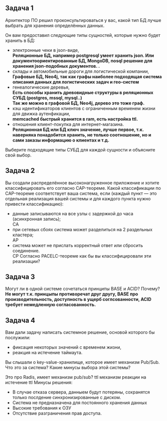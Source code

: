 ## Задача 1

Архитектор ПО решил проконсультироваться у вас, какой тип БД 
лучше выбрать для хранения определённых данных.

Он вам предоставил следующие типы сущностей, которые нужно будет хранить в БД:

- электронные чеки в json-виде,  
        **Реляционные БД, например postgresql умеет хранить json. Или документоориентированные БД, MongoDB, nosql решение для хранения json-подобных документов. .**
- склады и автомобильные дороги для логистической компании,  
        **Графовые БД, Neo4j, так как графы наиболее подходящая система описания данных для логистических задач и гео-систем**
- генеалогические деревья,  
        **Есть способы хранить древовидные структуры в реляционных СУБД (postgres, mssql, mysql..)  
        Так же можно в графовой БД, Neo4j, дерево это тоже граф.**
- кэш идентификаторов клиентов с ограниченным временем жизни для движка аутенфикации,  
        **memcached быстрый хранится в ram, есть настройка ttl.**
- отношения клиент-покупка для интернет-магазина.  
        **Реляционная БД или БД ключ значение, лучше первое, т.к. наверняка понадобится хранить, не только соотношение, но и сами заказы информацию о клиентах и т.д.**
        
Выберите подходящие типы СУБД для каждой сущности и объясните свой выбор.

## Задача 2

Вы создали распределённое высоконагруженное приложение и хотите классифицировать его согласно 
CAP-теореме. Какой классификации по CAP-теореме соответствует ваша система, если 
(каждый пункт — это отдельная реализация вашей системы и для каждого пункта нужно привести классификацию):

- данные записываются на все узлы с задержкой до часа (асинхронная запись);  
  CA
- при сетевых сбоях система может разделиться на 2 раздельных кластера;  
  AP
- система может не прислать корректный ответ или сбросить соединение.  
  CP 
Согласно PACELC-теореме как бы вы классифицировали эти реализации?

## Задача 3

Могут ли в одной системе сочетаться принципы BASE и ACID? Почему?  
  **Не могут т.к. принцыпы противоречат друг другу, BASE про производительность, доступность в ущерб соглсованности, ACID требует немедленную согласованность.**

## Задача 4

Вам дали задачу написать системное решение, основой которого бы послужили:

- фиксация некоторых значений с временем жизни,
- реакция на истечение таймаута.

Вы слышали о key-value-хранилище, которое имеет механизм Pub/Sub. 
Что это за система? Какие минусы выбора этой системы?

Это про Radis, имеет механизм pub/sub? ttl механизм реакции на истечение ttl
 Минусы решения:
 - В случае отказа сервера, данныем будут потеряны, сохранятся только послдение синхронизированные с диском.
 - Система не предназначена для постоянного хранения данных
 - Высокие требования к ОЗУ
 - Отсутствие разграничения прав доступа.